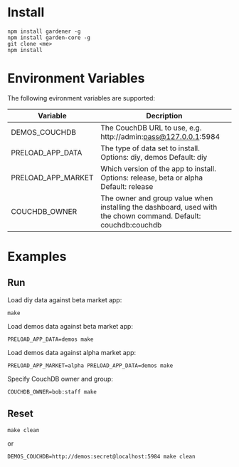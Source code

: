 
# Install

```
npm install gardener -g
npm install garden-core -g
git clone <me>
npm install
```

# Environment Variables

The following evironment variables are supported:

| Variable           | Decription
| ------------------ | ------------- 
| DEMOS_COUCHDB      | The CouchDB URL to use, e.g. http://admin:pass@127.0.0.1:5984
| PRELOAD_APP_DATA   | The type of data set to install. Options: diy, demos Default: diy
| PRELOAD_APP_MARKET | Which version of the app to install. Options: release, beta or alpha Default: release
| COUCHDB_OWNER      | The owner and group value when installing the dashboard, used with the chown command. Default: couchdb:couchdb

# Examples

## Run


Load diy data against beta market app:

```
make
```

Load demos data against beta market app:

```
PRELOAD_APP_DATA=demos make
```

Load demos data against alpha market app:

```
PRELOAD_APP_MARKET=alpha PRELOAD_APP_DATA=demos make
```

Specify CouchDB owner and group:

```
COUCHDB_OWNER=bob:staff make
```

## Reset

```
make clean
```

or

```
DEMOS_COUCHDB=http://demos:secret@localhost:5984 make clean
```
